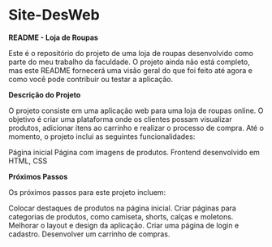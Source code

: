 # Site-DesWeb

**README - Loja de Roupas**

Este é o repositório do projeto de uma loja de roupas desenvolvido como parte do meu trabalho da faculdade. 
O projeto ainda não está completo, mas este README fornecerá uma visão geral do que foi feito até agora e como você pode contribuir ou testar a aplicação.

**Descrição do Projeto**

O projeto consiste em uma aplicação web para uma loja de roupas online. 
O objetivo é criar uma plataforma onde os clientes possam visualizar produtos, 
adicionar itens ao carrinho e realizar o processo de compra.
Até o momento, o projeto inclui as seguintes funcionalidades:

Página inicial
Página com imagens de produtos.
Frontend desenvolvido em HTML, CSS


**Próximos Passos**

Os próximos passos para este projeto incluem:

Colocar destaques de produtos na página inicial.
Criar páginas para categorias de produtos, como camiseta, shorts, calças e moletons.
Melhorar o layout e design da aplicação.
Criar uma página de login e cadastro.
Desenvolver um carrinho de compras.
